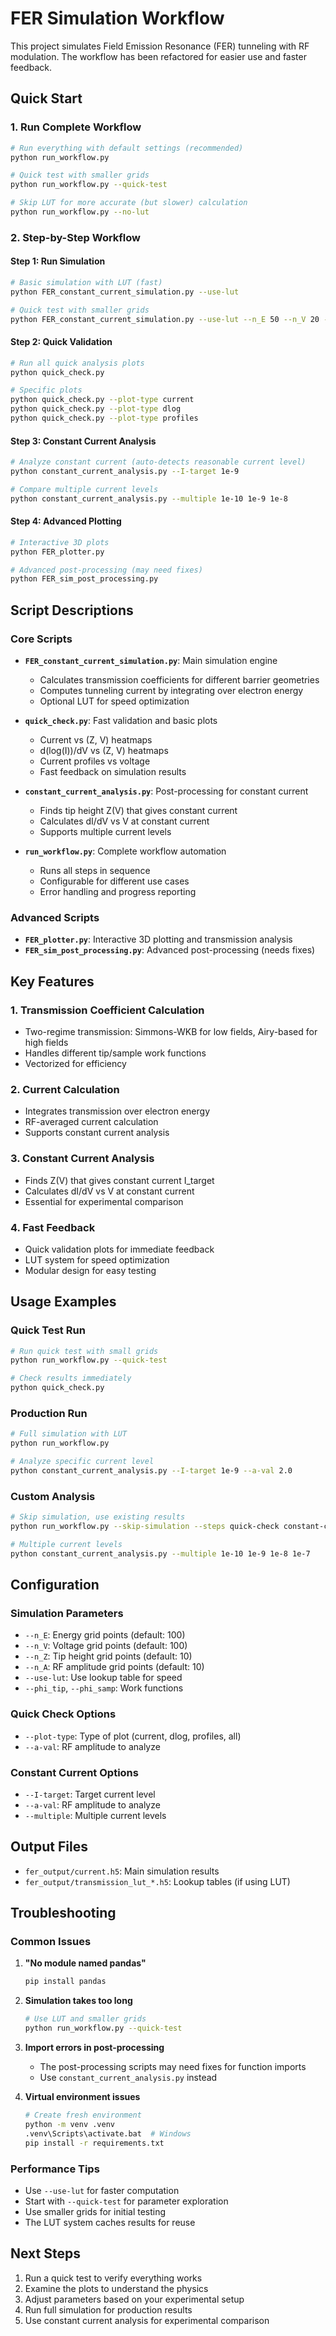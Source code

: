 # FER Simulation Workflow

This project simulates Field Emission Resonance (FER) tunneling with RF modulation. The workflow has been refactored for easier use and faster feedback.

## Quick Start

### 1. Run Complete Workflow
```bash
# Run everything with default settings (recommended)
python run_workflow.py

# Quick test with smaller grids
python run_workflow.py --quick-test

# Skip LUT for more accurate (but slower) calculation
python run_workflow.py --no-lut
```

### 2. Step-by-Step Workflow

#### Step 1: Run Simulation
```bash
# Basic simulation with LUT (fast)
python FER_constant_current_simulation.py --use-lut

# Quick test with smaller grids
python FER_constant_current_simulation.py --use-lut --n_E 50 --n_V 20 --n_Z 5 --n_A 3
```

#### Step 2: Quick Validation
```bash
# Run all quick analysis plots
python quick_check.py

# Specific plots
python quick_check.py --plot-type current
python quick_check.py --plot-type dlog
python quick_check.py --plot-type profiles
```

#### Step 3: Constant Current Analysis
```bash
# Analyze constant current (auto-detects reasonable current level)
python constant_current_analysis.py --I-target 1e-9

# Compare multiple current levels
python constant_current_analysis.py --multiple 1e-10 1e-9 1e-8
```

#### Step 4: Advanced Plotting
```bash
# Interactive 3D plots
python FER_plotter.py

# Advanced post-processing (may need fixes)
python FER_sim_post_processing.py
```

## Script Descriptions

### Core Scripts

- **`FER_constant_current_simulation.py`**: Main simulation engine
  - Calculates transmission coefficients for different barrier geometries
  - Computes tunneling current by integrating over electron energy
  - Optional LUT for speed optimization

- **`quick_check.py`**: Fast validation and basic plots
  - Current vs (Z, V) heatmaps
  - d(log(I))/dV vs (Z, V) heatmaps  
  - Current profiles vs voltage
  - Fast feedback on simulation results

- **`constant_current_analysis.py`**: Post-processing for constant current
  - Finds tip height Z(V) that gives constant current
  - Calculates dI/dV vs V at constant current
  - Supports multiple current levels

- **`run_workflow.py`**: Complete workflow automation
  - Runs all steps in sequence
  - Configurable for different use cases
  - Error handling and progress reporting

### Advanced Scripts

- **`FER_plotter.py`**: Interactive 3D plotting and transmission analysis
- **`FER_sim_post_processing.py`**: Advanced post-processing (needs fixes)

## Key Features

### 1. Transmission Coefficient Calculation
- Two-regime transmission: Simmons-WKB for low fields, Airy-based for high fields
- Handles different tip/sample work functions
- Vectorized for efficiency

### 2. Current Calculation
- Integrates transmission over electron energy
- RF-averaged current calculation
- Supports constant current analysis

### 3. Constant Current Analysis
- Finds Z(V) that gives constant current I_target
- Calculates dI/dV vs V at constant current
- Essential for experimental comparison

### 4. Fast Feedback
- Quick validation plots for immediate feedback
- LUT system for speed optimization
- Modular design for easy testing

## Usage Examples

### Quick Test Run
```bash
# Run quick test with small grids
python run_workflow.py --quick-test

# Check results immediately
python quick_check.py
```

### Production Run
```bash
# Full simulation with LUT
python run_workflow.py

# Analyze specific current level
python constant_current_analysis.py --I-target 1e-9 --a-val 2.0
```

### Custom Analysis
```bash
# Skip simulation, use existing results
python run_workflow.py --skip-simulation --steps quick-check constant-current

# Multiple current levels
python constant_current_analysis.py --multiple 1e-10 1e-9 1e-8 1e-7
```

## Configuration

### Simulation Parameters
- `--n_E`: Energy grid points (default: 100)
- `--n_V`: Voltage grid points (default: 100)  
- `--n_Z`: Tip height grid points (default: 10)
- `--n_A`: RF amplitude grid points (default: 10)
- `--use-lut`: Use lookup table for speed
- `--phi_tip`, `--phi_samp`: Work functions

### Quick Check Options
- `--plot-type`: Type of plot (current, dlog, profiles, all)
- `--a-val`: RF amplitude to analyze

### Constant Current Options
- `--I-target`: Target current level
- `--a-val`: RF amplitude to analyze
- `--multiple`: Multiple current levels

## Output Files

- `fer_output/current.h5`: Main simulation results
- `fer_output/transmission_lut_*.h5`: Lookup tables (if using LUT)

## Troubleshooting

### Common Issues

1. **"No module named pandas"**
   ```bash
   pip install pandas
   ```

2. **Simulation takes too long**
   ```bash
   # Use LUT and smaller grids
   python run_workflow.py --quick-test
   ```

3. **Import errors in post-processing**
   - The post-processing scripts may need fixes for function imports
   - Use `constant_current_analysis.py` instead

4. **Virtual environment issues**
   ```bash
   # Create fresh environment
   python -m venv .venv
   .venv\Scripts\activate.bat  # Windows
   pip install -r requirements.txt
   ```

### Performance Tips

- Use `--use-lut` for faster computation
- Start with `--quick-test` for parameter exploration
- Use smaller grids for initial testing
- The LUT system caches results for reuse

## Next Steps

1. Run a quick test to verify everything works
2. Examine the plots to understand the physics
3. Adjust parameters based on your experimental setup
4. Run full simulation for production results
5. Use constant current analysis for experimental comparison 